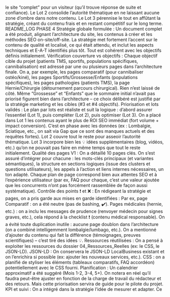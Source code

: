 le site “complet” pour un visiteur (qu’il trouve réponse de suite et confiance). Le Lot 2 consolide l’autorité thématique en ne laissant aucune zone d’ombre dans notre contenu. Le Lot 3 pérennise le tout en affûtant la stratégie, créant du contenu frais et en restant compétitif sur le long terme. README_LOG PHASE 4 Stratégie globale formulée : Un document complet a été produit, alignant l’architecture du site, les contenus à créer et les méthodes SEO on-site/off-site. La stratégie met fortement l’accent sur le contenu de qualité et localisé, ce qui était attendu, et inclut les aspects techniques et E-A-T identifiés plus tôt. Tout est cohérent avec les objectifs définis initialement. Vérification couverture vs objectifs : Chaque objectif cible du projet (patients TMS, sportifs, populations spécifiques, cannibalisation) est adressé par une ou plusieurs pages dans l’architecture finale. On a, par exemple, les pages comparatif (pour cannibaliser ostéo/kiné), les pages Sportifs/Grossesse/Enfants (populations spécifiques), les pages pathologies (patients TMS), la page Hernie/Chirurgie (détournement parcours chirurgical). Rien n’est laissé de côté. Même “Grossesse” et “Enfants” que le sommaire initial n’avait pas priorisé figurent bien dans l’architecture – ce choix délibéré est justifié par la stratégie marketing et les cibles (#3 et #4 objectifs). Priorisation et lots validés : Le plan par lots est réaliste et suit la logique : d’abord assurer l’essentiel (Lot 1), puis compléter (Lot 2), puis optimiser (Lot 3). On a placé dans Lot 1 les contenus ayant le plus de ROI SEO immédiat (fort volume + impact conversion). C’est en phase avec les données (ex : Lombalgie, Sciatique, etc., on sait via Gap que ce sont des manques actuels et des requêtes fortes). Lot 2 couvre tout le reste pour asseoir l’autorité thématique. Lot 3 incorpore bien les 💡 idées supplémentaires (blog, vidéos, etc.) qu’on ne pouvait pas faire en même temps que tout le reste initialement. Qualité des pages V1 : On a détaillé 10 pages clés. On s’est assuré d’intégrer pour chacune : les mots-clés principaux (et variantes sémantiques), la structure en sections logiques (issue des clusters et questions utilisateurs), les appels à l’action et liens internes nécessaires, un ton adapté. Chaque plan de page correspond bien aux attentes SEO et à l’expérience utilisateur (par ex, FAQ pour chaque, c’est une valeur ajoutée que les concurrents n’ont pas forcément rassemblée de façon aussi systématique). Contrôle des points ❗ et ❌ : En rédigeant la stratégie et pages, on a pris garde aux mises en garde identifiées : Par ex, page Comparatif : on a été neutre (pas de bashing, ✔️). Pages médicales (hernie, etc.) : on a inclu les messages de prudence (renvoyer médecin pour signes graves, etc.), cela répond à la checklist ❗ (contenu médical responsable). On a évité toute duplication inutile : aucune page doublon dans l’architecture (on a combiné intelligemment lombalgie/lumbago, etc.). On a mentionné d’ajouter du contenu qui fait la différence (témoignages, preuves scientifiques) – c’est tiré des idées 💡. Ressources réutilisées : On a pensé à exploiter les ressources du dossier 04_Ressources_Reelles (ex: le CSS, le JSON-LD). JSON-LD : On conservera le JSON-LD LocalBusiness existant et on l’enrichira si possible (ex: ajouter les nouveaux services, etc.). CSS : on a planifié de styliser les éléments (tableaux comparatifs, FAQ accordéon) potentiellement avec le CSS fourni. Planification : Un calendrier approximatif a été suggéré (Mois 1-2, 3-4, 5+). On notera en réel qu’il faudra peut-être ajuster en fonction de la charge de travail du rédacteur et des retours. Mais cette priorisation servira de guide pour le pilote du projet. KPI et suivi : On a intégré dans la stratégie l’idée de mesurer et adapter. Ce